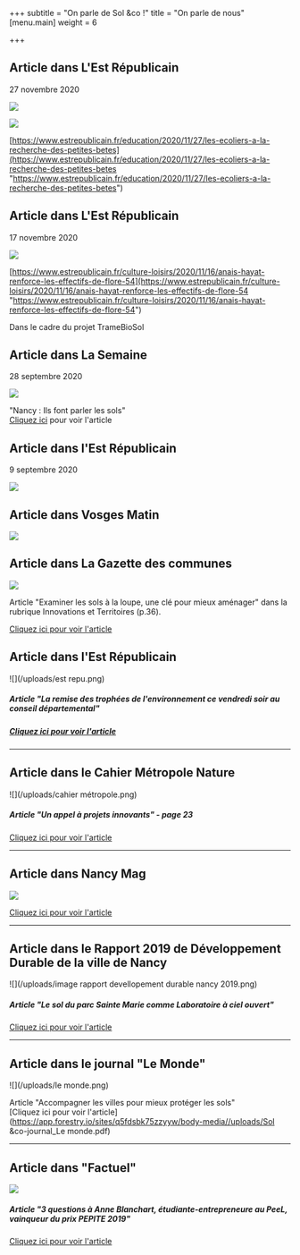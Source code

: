 +++
subtitle = "On parle de Sol &co !"
title = "On parle de nous"
[menu.main]
weight = 6

+++
## Article dans L'Est Républicain

27 novembre 2020

![](/uploads/est-repu-brabois.png)

![](/uploads/photo-est-repu-brabois.jpg)

[https://www.estrepublicain.fr/education/2020/11/27/les-ecoliers-a-la-recherche-des-petites-betes](https://www.estrepublicain.fr/education/2020/11/27/les-ecoliers-a-la-recherche-des-petites-betes "https://www.estrepublicain.fr/education/2020/11/27/les-ecoliers-a-la-recherche-des-petites-betes")

## Article dans L'Est Républicain

17 novembre 2020

![](/uploads/est-republicain-nancy-mardi-17-novembre-2020_2.png)

[https://www.estrepublicain.fr/culture-loisirs/2020/11/16/anais-hayat-renforce-les-effectifs-de-flore-54](https://www.estrepublicain.fr/culture-loisirs/2020/11/16/anais-hayat-renforce-les-effectifs-de-flore-54 "https://www.estrepublicain.fr/culture-loisirs/2020/11/16/anais-hayat-renforce-les-effectifs-de-flore-54")

Dans le cadre du projet TrameBioSol

## Article dans La Semaine

28 septembre 2020

![](/uploads/la-semaine.jpg)

"Nancy : Ils font parler les sols"  
[Cliquez ici](https://www.lasemaine.fr/nancy-ils-font-parler-les-sols/) pour voir l'article

## Article dans l'Est Républicain

9 septembre 2020

![](/uploads/articleestrepu-jardins-de-curie.png)

## Article dans Vosges Matin

![](/uploads/juin_2020_edition_speciale_environnement-vosges-matin.jpg)

## Article dans La Gazette des communes

![](/uploads/territorial-gazette.jpg)

Article "Examiner les sols à la loupe, une clé pour mieux aménager" dans la rubrique Innovations et Territoires (p.36).

[Cliquez ici pour voir l'article](http://pvsamplersla6.immanens.com/fr/pvPageH5B.asp?puc=6547&nu=2513&pa=1#36 "La Gazette")

## Article dans l'Est Républicain

![](/uploads/est repu.png)

##### Article "La remise des trophées de l'environnement ce vendredi soir au conseil départemental"

##### [Cliquez ici pour voir l'article](https://www.estrepublicain.fr/edition-nancy-et-agglomeration/2019/12/13/la-remise-des-trophees-de-l-environnement-ce-vendredi-soir-au-conseil-departemental)

***

## Article dans le Cahier Métropole Nature

![](/uploads/cahier métropole.png)

##### Article "Un appel à projets innovants" - page 23

[Cliquez ici pour voir l'article]()

***

## Article dans Nancy Mag

![](/uploads/kX86Jg_6_400x400.jpg)

[Cliquez ici pour voir l'article](https://www.nancy.fr/photosvideos/ils-font-nancy-684/anne-blanchard-16564.html?cHash=5e9a9be34100d791834c7454e9b64887)

***

## Article dans le Rapport 2019 de Développement Durable de la ville de Nancy

![](/uploads/image rapport devellopement durable nancy 2019.png)

##### Article "Le sol du parc Sainte Marie comme Laboratoire à ciel ouvert"

[Cliquez ici pour voir l'article](http://ensaia.univ-lorraine.fr/telechargements/rdd_2019_basse_def.pdf)

***

## Article dans le journal "Le Monde"

![](/uploads/le monde.png)

Article "Accompagner les villes pour mieux protéger les sols"  
[Cliquez ici pour voir l'article](https://app.forestry.io/sites/q5fdsbk75zzyyw/body-media//uploads/Sol &co-journal_Le monde.pdf)

***

## Article dans "Factuel"

![](/uploads/factuel.png)

##### Article "3 questions à Anne Blanchart, étudiante-entrepreneure au PeeL, vainqueur du prix PEPITE 2019"

[Cliquez ici pour voir l'article](https://factuel.univ-lorraine.fr/node/12448)